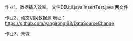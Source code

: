 作业1、数据插入效率。  文件DBUtil.java  InsertTest.java 两文件 

作业2、动态切换数据源 地址：https://github.com/yangjrong168/DataSourceChange

作业3、未做
